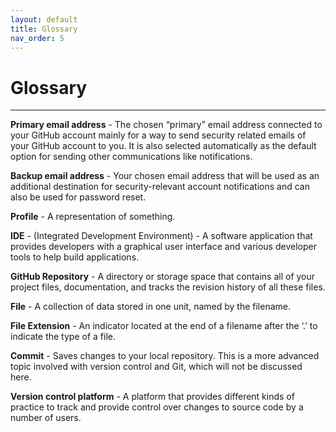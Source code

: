 ```yaml
---
layout: default
title: Glossary
nav_order: 5
---
```


# **Glossary**

---

**Primary email address** - The chosen “primary” email address connected to your GitHub account mainly for a way to send security related emails of your GitHub account to you. It is also selected automatically as the default option for sending other communications like notifications.

**Backup email address** - Your chosen email address that will be used as an additional destination for security-relevant account notifications and can also be used for password reset.

**Profile** - A representation of something.


**IDE** - (Integrated Development Environment) - A software application that provides developers with a graphical user interface and various developer tools to help build applications.


**GitHub Repository** -  A directory or storage space that contains all of your project files, documentation, and tracks the revision history of all these files.


**File** - A collection of data stored in one unit, named by the filename.


**File Extension** - An indicator located at the end of a filename after the ‘.’ to indicate the type of a file.


**Commit**  - Saves changes to your local repository. This is a more advanced topic involved with version control and Git, which will not be discussed here.

**Version control platform** - A platform that provides different kinds of practice to track and provide control over changes to source code by a number of users.